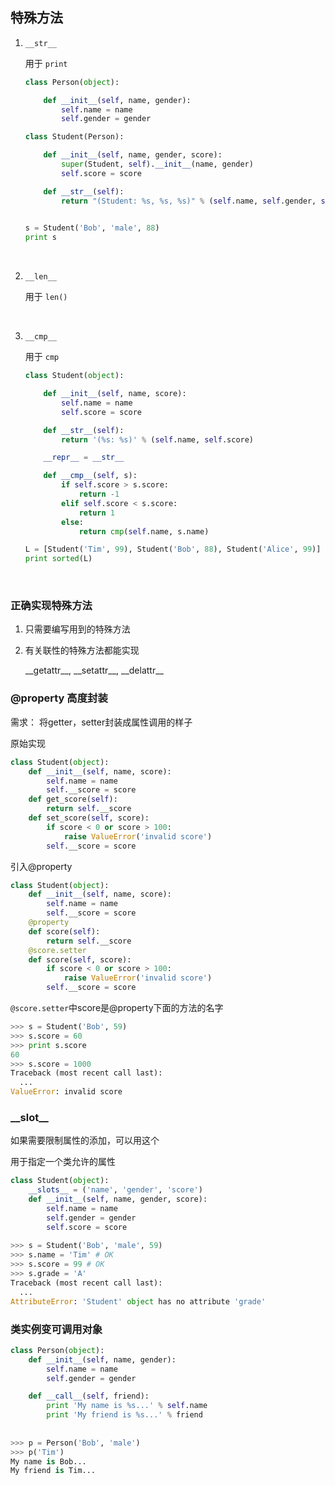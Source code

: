 ## 特殊方法

1. `__str__`

   用于  `print`

   ```Python
   class Person(object):

       def __init__(self, name, gender):
           self.name = name
           self.gender = gender

   class Student(Person):

       def __init__(self, name, gender, score):
           super(Student, self).__init__(name, gender)
           self.score = score

       def __str__(self):
           return "(Student: %s, %s, %s)" % (self.name, self.gender, self.score)
           

   s = Student('Bob', 'male', 88)
   print s
   ```

   ​

2. `__len__`

   用于  `len()`

   ​

3. `__cmp__`

   用于  `cmp`

   ```Python
   class Student(object):

       def __init__(self, name, score):
           self.name = name
           self.score = score

       def __str__(self):
           return '(%s: %s)' % (self.name, self.score)

       __repr__ = __str__

       def __cmp__(self, s):
           if self.score > s.score:
               return -1
           elif self.score < s.score:
               return 1
           else:
               return cmp(self.name, s.name)

   L = [Student('Tim', 99), Student('Bob', 88), Student('Alice', 99)]
   print sorted(L)

   ```

   ​

### 正确实现特殊方法

1. 只需要编写用到的特殊方法

2. 有关联性的特殊方法都能实现

   \_\_getattr\_\_, \_\_setattr\_\_, \_\_delattr\_\_



### @property 高度封装

需求： 将getter，setter封装成属性调用的样子

原始实现

```python
class Student(object):
    def __init__(self, name, score):
        self.name = name
        self.__score = score
    def get_score(self):
        return self.__score
    def set_score(self, score):
        if score < 0 or score > 100:
            raise ValueError('invalid score')
        self.__score = score
```



引入@property

```Python
class Student(object):
    def __init__(self, name, score):
        self.name = name
        self.__score = score
    @property
    def score(self):
        return self.__score
    @score.setter
    def score(self, score):
        if score < 0 or score > 100:
            raise ValueError('invalid score')
        self.__score = score
```

`@score.setter`中score是@property下面的方法的名字

```Python
>>> s = Student('Bob', 59)
>>> s.score = 60
>>> print s.score
60
>>> s.score = 1000
Traceback (most recent call last):
  ...
ValueError: invalid score
```



### \_\_slot\_\_

如果需要限制属性的添加，可以用这个

用于指定一个类允许的属性

```Python
class Student(object):
    __slots__ = ('name', 'gender', 'score')
    def __init__(self, name, gender, score):
        self.name = name
        self.gender = gender
        self.score = score
        
>>> s = Student('Bob', 'male', 59)
>>> s.name = 'Tim' # OK
>>> s.score = 99 # OK
>>> s.grade = 'A'
Traceback (most recent call last):
  ...
AttributeError: 'Student' object has no attribute 'grade'
```



### 类实例变可调用对象

```python
class Person(object):
    def __init__(self, name, gender):
        self.name = name
        self.gender = gender

    def __call__(self, friend):
        print 'My name is %s...' % self.name
        print 'My friend is %s...' % friend
        
        
>>> p = Person('Bob', 'male')
>>> p('Tim')
My name is Bob...
My friend is Tim...
```



